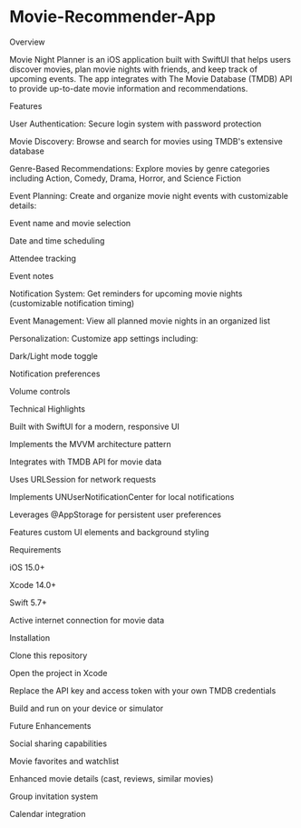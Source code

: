 # Movie-Recommender-App

Overview 

Movie Night Planner is an iOS application built with SwiftUI that helps users discover movies, plan movie nights with friends, and keep track of upcoming events. The app integrates with The Movie Database (TMDB) API to provide up-to-date movie information and recommendations. 

Features 

User Authentication: Secure login system with password protection 

Movie Discovery: Browse and search for movies using TMDB's extensive database 

Genre-Based Recommendations: Explore movies by genre categories including Action, Comedy, Drama, Horror, and Science Fiction 

Event Planning: Create and organize movie night events with customizable details:  

Event name and movie selection 

Date and time scheduling 

Attendee tracking 

Event notes 

Notification System: Get reminders for upcoming movie nights (customizable notification timing) 

Event Management: View all planned movie nights in an organized list 

Personalization: Customize app settings including:  

Dark/Light mode toggle 

Notification preferences 

Volume controls 

Technical Highlights 

Built with SwiftUI for a modern, responsive UI 

Implements the MVVM architecture pattern 

Integrates with TMDB API for movie data 

Uses URLSession for network requests 

Implements UNUserNotificationCenter for local notifications 

Leverages @AppStorage for persistent user preferences 

Features custom UI elements and background styling 

Requirements 

iOS 15.0+ 

Xcode 14.0+ 

Swift 5.7+ 

Active internet connection for movie data 

Installation 

Clone this repository 

Open the project in Xcode 

Replace the API key and access token with your own TMDB credentials 

Build and run on your device or simulator 

Future Enhancements 

Social sharing capabilities 

Movie favorites and watchlist 

Enhanced movie details (cast, reviews, similar movies) 

Group invitation system 

Calendar integration 

